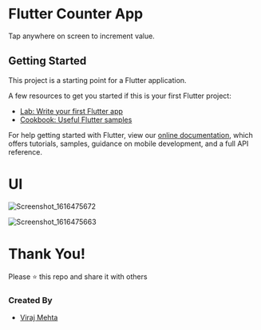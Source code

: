 # Flutter Counter App

Tap anywhere on screen to increment value.

## Getting Started

This project is a starting point for a Flutter application.

A few resources to get you started if this is your first Flutter project:

- [Lab: Write your first Flutter app](https://flutter.dev/docs/get-started/codelab)
- [Cookbook: Useful Flutter samples](https://flutter.dev/docs/cookbook)

For help getting started with Flutter, view our
[online documentation](https://flutter.dev/docs), which offers tutorials,
samples, guidance on mobile development, and a full API reference.

# UI
![Screenshot_1616475672](https://user-images.githubusercontent.com/76491642/112095712-fd07df80-8bc2-11eb-8623-ea68c1df8363.png)

![Screenshot_1616475663](https://user-images.githubusercontent.com/76491642/112095717-fed1a300-8bc2-11eb-81e0-1f8729d01bd0.png)

# Thank You!
Please :star: this repo and share it with others

### Created By
* [Viraj Mehta](https://github.com/virajmehta7)
